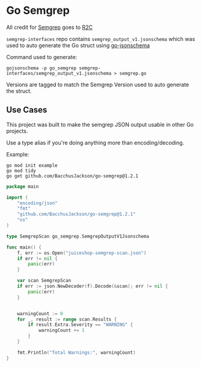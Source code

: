 # Go Semgrep

All credit for [Semgrep](https://github.com/returntocorp/semgrep) goes to [R2C](https://r2c.dev/)

`semgrep-interfaces` repo contains `semgrep_output_v1.jsonschema` which was used to auto generate the Go struct using
[go-jsonschema](https://github.com/atombender/go-jsonschema)

Command used to generate:

````shell
gojsonschema -p go_semgrep semgrep-interfaces/semgrep_output_v1.jsonschema > semgrep.go
````

Versions are tagged to match the Semgrep Version used to auto generate the struct.

## Use Cases

This project was built to make the semgrep JSON output usable in other Go projects.

Use a type alias if you're doing anything more than encoding/decoding.

Example:

```shell
go mod init example
go mod tidy
go get github.com/BacchusJackson/go-semgrep@1.2.1
```

```go
package main

import (
	"encoding/json"
	"fmt"
	"github.com/BacchusJackson/go-semgrep@1.2.1"
	"os"
)

type SemgrepScan go_semgrep.SemgrepOutputV1Jsonschema

func main() {
	f, err := os.Open("juiceshop-semgrep-scan.json")
	if err != nil {
		panic(err)
	}

	var scan SemgrepScan
	if err := json.NewDecoder(f).Decode(&scan); err != nil {
		panic(err)
	}


	warningCount := 0
	for _, result := range scan.Results {
		if result.Extra.Severity == "WARNING" {
			warningCount += 1
		}
	}

	fmt.Println("Total Warnings:", warningCount)
}
```